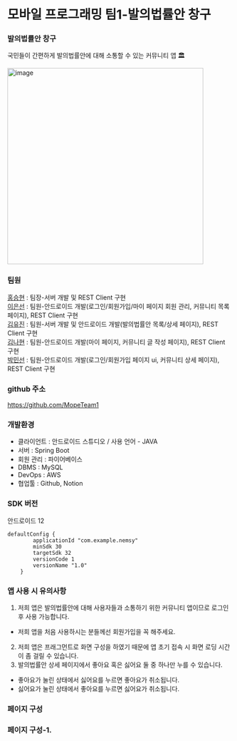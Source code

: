 # 모바일 프로그래밍 팀1-발의법률안 창구
### 발의법률안 창구
국민들이 간편하게 발의법률안에 대해 소통할 수 있는 커뮤니티 앱 🏛

<img width="440" alt="image" src="https://user-images.githubusercontent.com/84428520/205608038-87184b51-db73-4583-a740-d5d62d4592d1.png">

### 팀원
[홍승현](https://github.com/SuperH0ng) : 팀장-서버 개발 및 REST Client 구현  
[이은선](https://github.com/Eun-sun-Lee) : 팀원-안드로이드 개발(로그인/회원가입/마이 페이지 회원 관리, 커뮤니티 목록 페이지), REST Client 구현  
[김유진](https://github.com/yuujinkim) : 팀원-서버 개발 및 안드로이드 개발(발의법률안 목록/상세 페이지), REST Client 구현  
[김나현](https://github.com/nxhxxn) : 팀원-안드로이드 개발(마이 페이지, 커뮤니티 글 작성 페이지), REST Client 구현  
[박민선](https://github.com/decollzoq) : 팀원-안드로이드 개발(로그인/회원가입 페이지 ui, 커뮤니티 상세 페이지), REST Client 구현  

### github 주소
https://github.com/MopeTeam1

### 개발환경
* 클라이언트 : 안드로이드 스튜디오 / 사용 언어 - JAVA
* 서버 : Spring Boot
* 회원 관리 : 파이어베이스
* DBMS : MySQL
* DevOps : AWS
* 협업툴 : Github, Notion

### SDK 버전 
안드로이드 12
```
defaultConfig {
        applicationId "com.example.nemsy"
        minSdk 30
        targetSdk 32
        versionCode 1
        versionName "1.0"
    }
```
### 앱 사용 시 유의사항
1. 저희 앱은 발의법률안에 대해 사용자들과 소통하기 위한 커뮤니티 앱이므로 로그인 후 사용 가능합니다.  
* 저희 앱을 처음 사용하시는 분들께선 회원가입을 꼭 해주세요.  
2. 저희 앱은 프래그먼트로 화면 구성을 하였기 때문에 앱 초기 접속 시 화면 로딩 시간이 좀 걸릴 수 있습니다.  
3. 발의법률안 상세 페이지에서 좋아요 혹은 싫어요 둘 중 하나만 누를 수 있습니다.  
* 좋아요가 눌린 상태에서 싫어요를 누르면 좋아요가 취소됩니다.  
* 싫어요가 눌린 상태에서 좋아요를 누르면 싫어요가 취소됩니다.  

### 페이지 구성

### 페이지 구성-1.

